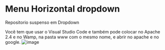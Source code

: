 # Menu Horizontal dropdown
 Repositorio suspenso em Dropdown

 Você tem que usar o Visual Studio Code e também
 pode colocar no Apache 2.4 e no Wamp, na pasta 
 www com o mesmo nome, e abrir no apache e no
 google. 
![image](https://user-images.githubusercontent.com/33869867/136279982-8b91a36b-be3c-4ef4-bd81-72073bc81fb1.png)
